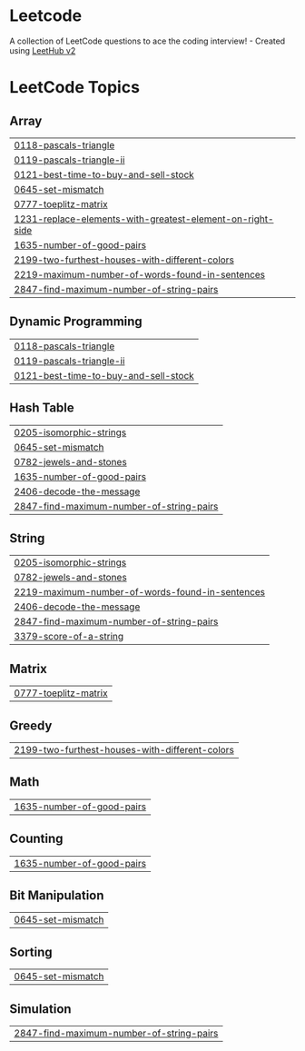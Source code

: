 # Leetcode
A collection of LeetCode questions to ace the coding interview! - Created using [LeetHub v2](https://github.com/arunbhardwaj/LeetHub-2.0)

<!---LeetCode Topics Start-->
# LeetCode Topics
## Array
|  |
| ------- |
| [0118-pascals-triangle](https://github.com/jansaida11/Leetcode/tree/master/0118-pascals-triangle) |
| [0119-pascals-triangle-ii](https://github.com/jansaida11/Leetcode/tree/master/0119-pascals-triangle-ii) |
| [0121-best-time-to-buy-and-sell-stock](https://github.com/jansaida11/Leetcode/tree/master/0121-best-time-to-buy-and-sell-stock) |
| [0645-set-mismatch](https://github.com/jansaida11/Leetcode/tree/master/0645-set-mismatch) |
| [0777-toeplitz-matrix](https://github.com/jansaida11/Leetcode/tree/master/0777-toeplitz-matrix) |
| [1231-replace-elements-with-greatest-element-on-right-side](https://github.com/jansaida11/Leetcode/tree/master/1231-replace-elements-with-greatest-element-on-right-side) |
| [1635-number-of-good-pairs](https://github.com/jansaida11/Leetcode/tree/master/1635-number-of-good-pairs) |
| [2199-two-furthest-houses-with-different-colors](https://github.com/jansaida11/Leetcode/tree/master/2199-two-furthest-houses-with-different-colors) |
| [2219-maximum-number-of-words-found-in-sentences](https://github.com/jansaida11/Leetcode/tree/master/2219-maximum-number-of-words-found-in-sentences) |
| [2847-find-maximum-number-of-string-pairs](https://github.com/jansaida11/Leetcode/tree/master/2847-find-maximum-number-of-string-pairs) |
## Dynamic Programming
|  |
| ------- |
| [0118-pascals-triangle](https://github.com/jansaida11/Leetcode/tree/master/0118-pascals-triangle) |
| [0119-pascals-triangle-ii](https://github.com/jansaida11/Leetcode/tree/master/0119-pascals-triangle-ii) |
| [0121-best-time-to-buy-and-sell-stock](https://github.com/jansaida11/Leetcode/tree/master/0121-best-time-to-buy-and-sell-stock) |
## Hash Table
|  |
| ------- |
| [0205-isomorphic-strings](https://github.com/jansaida11/Leetcode/tree/master/0205-isomorphic-strings) |
| [0645-set-mismatch](https://github.com/jansaida11/Leetcode/tree/master/0645-set-mismatch) |
| [0782-jewels-and-stones](https://github.com/jansaida11/Leetcode/tree/master/0782-jewels-and-stones) |
| [1635-number-of-good-pairs](https://github.com/jansaida11/Leetcode/tree/master/1635-number-of-good-pairs) |
| [2406-decode-the-message](https://github.com/jansaida11/Leetcode/tree/master/2406-decode-the-message) |
| [2847-find-maximum-number-of-string-pairs](https://github.com/jansaida11/Leetcode/tree/master/2847-find-maximum-number-of-string-pairs) |
## String
|  |
| ------- |
| [0205-isomorphic-strings](https://github.com/jansaida11/Leetcode/tree/master/0205-isomorphic-strings) |
| [0782-jewels-and-stones](https://github.com/jansaida11/Leetcode/tree/master/0782-jewels-and-stones) |
| [2219-maximum-number-of-words-found-in-sentences](https://github.com/jansaida11/Leetcode/tree/master/2219-maximum-number-of-words-found-in-sentences) |
| [2406-decode-the-message](https://github.com/jansaida11/Leetcode/tree/master/2406-decode-the-message) |
| [2847-find-maximum-number-of-string-pairs](https://github.com/jansaida11/Leetcode/tree/master/2847-find-maximum-number-of-string-pairs) |
| [3379-score-of-a-string](https://github.com/jansaida11/Leetcode/tree/master/3379-score-of-a-string) |
## Matrix
|  |
| ------- |
| [0777-toeplitz-matrix](https://github.com/jansaida11/Leetcode/tree/master/0777-toeplitz-matrix) |
## Greedy
|  |
| ------- |
| [2199-two-furthest-houses-with-different-colors](https://github.com/jansaida11/Leetcode/tree/master/2199-two-furthest-houses-with-different-colors) |
## Math
|  |
| ------- |
| [1635-number-of-good-pairs](https://github.com/jansaida11/Leetcode/tree/master/1635-number-of-good-pairs) |
## Counting
|  |
| ------- |
| [1635-number-of-good-pairs](https://github.com/jansaida11/Leetcode/tree/master/1635-number-of-good-pairs) |
## Bit Manipulation
|  |
| ------- |
| [0645-set-mismatch](https://github.com/jansaida11/Leetcode/tree/master/0645-set-mismatch) |
## Sorting
|  |
| ------- |
| [0645-set-mismatch](https://github.com/jansaida11/Leetcode/tree/master/0645-set-mismatch) |
## Simulation
|  |
| ------- |
| [2847-find-maximum-number-of-string-pairs](https://github.com/jansaida11/Leetcode/tree/master/2847-find-maximum-number-of-string-pairs) |
<!---LeetCode Topics End-->